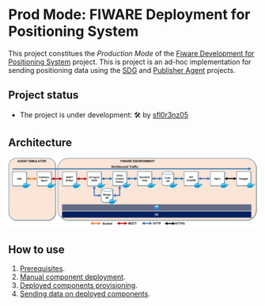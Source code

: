 # Prod Mode: FIWARE Deployment for Positioning System

This project constitues the *Production Mode* of the [Fiware Development for Positioning System](https://github.com/PositioningSystem/FiwareDevModeForPositionSystem) project. This is project is an ad-hoc implementation for sending positioning data using the [SDG](https://github.com/sfl0r3nz05/CSV-Data-Sender.git) and [Publisher Agent](https://github.com/sfl0r3nz05/Publisher-Agent.git) projects.

## Project status

- The project is under development: 🛠 by [sfl0r3nz05](sfigueroa@ceit.es)

## Architecture

![Architecture](./documentation/images/ArchitectureK8s.png)

## How to use

1. [Prerequisites](./documentation/prerequisites.md).
2. [Manual component deployment](./documentation/manual_deployment.md).
3. [Deployed components provisioning](./documentation/provisioning.md).
4. [Sending data on deployed components](./documentation/sending_data.md).